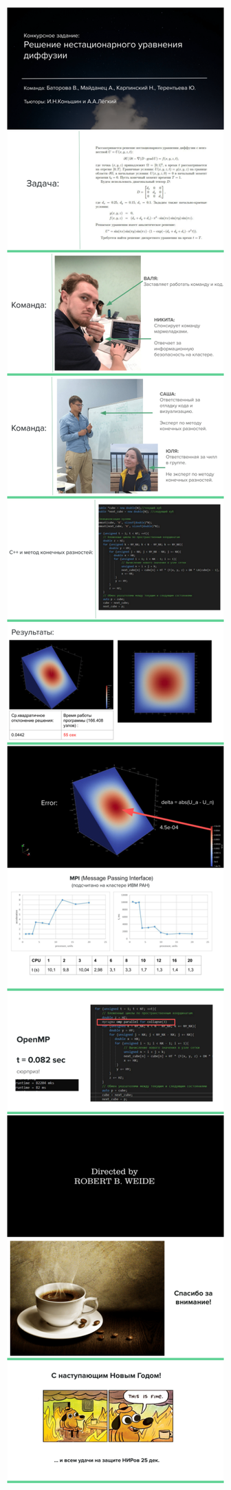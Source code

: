 ![some info about project](Sirius_2024_OpenMP_MPI_Diffusion_eq-01.png)
![](Sirius_2024_OpenMP_MPI_Diffusion_eq-02.png)
![](Sirius_2024_OpenMP_MPI_Diffusion_eq-03.png)
![](Sirius_2024_OpenMP_MPI_Diffusion_eq-04.png)
![](Sirius_2024_OpenMP_MPI_Diffusion_eq-05.png)
![](Sirius_2024_OpenMP_MPI_Diffusion_eq-06.png)
![](Sirius_2024_OpenMP_MPI_Diffusion_eq-07.png)
![](Sirius_2024_OpenMP_MPI_Diffusion_eq-08.png)
![](Sirius_2024_OpenMP_MPI_Diffusion_eq-09.png)
![](Sirius_2024_OpenMP_MPI_Diffusion_eq-10.png)
![](Sirius_2024_OpenMP_MPI_Diffusion_eq-11.png)
![](Sirius_2024_OpenMP_MPI_Diffusion_eq-12.png)
